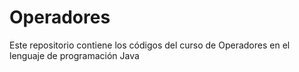 # Operadores
Este repositorio contiene los códigos del curso de Operadores en el lenguaje de programación Java
